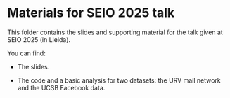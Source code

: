 # Materials for SEIO 2025 talk

This folder contains the slides and supporting material for the talk given at SEIO 2025 (in Lleida). 

You can find: 

* The slides.

* The code and a basic analysis for two datasets: the URV mail network and the UCSB Facebook data.
